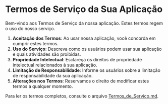 # Termos de Serviço da Sua Aplicação

Bem-vindo aos Termos de Serviço da nossa aplicação. Estes termos regem o uso do nosso serviço.

1. **Aceitação dos Termos**: Ao usar nossa aplicação, você concorda em cumprir estes termos.
2. **Uso do Serviço**: Descreva como os usuários podem usar sua aplicação e quais atividades são proibidas.
3. **Propriedade Intelectual**: Esclareça os direitos de propriedade intelectual relacionados à sua aplicação.
4. **Limitação de Responsabilidade**: Informe os usuários sobre a limitação de responsabilidade da sua aplicação.
5. **Alterações nos Termos**: Reservamos o direito de modificar estes termos a qualquer momento.

Para ler os termos completos, consulte o arquivo [Termos_de_Servico.md](./Termos_de_Servico.md).

